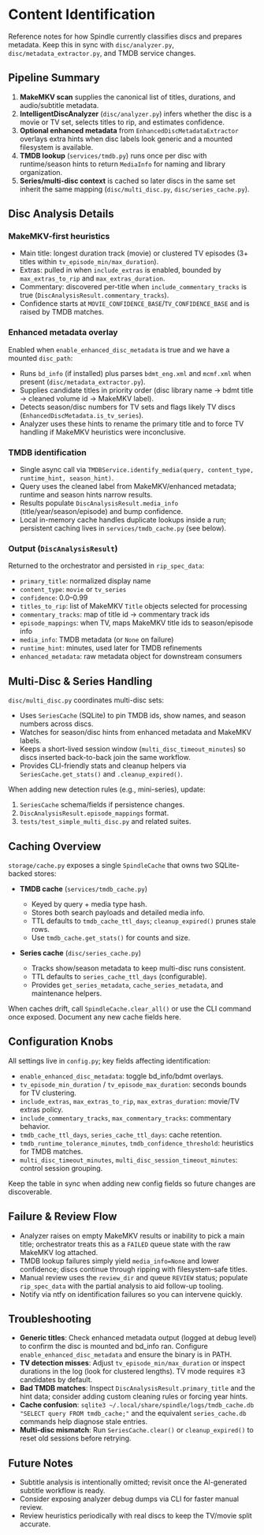 # Content Identification

Reference notes for how Spindle currently classifies discs and prepares metadata. Keep this in sync with `disc/analyzer.py`, `disc/metadata_extractor.py`, and TMDB service changes.

## Pipeline Summary

1. **MakeMKV scan** supplies the canonical list of titles, durations, and audio/subtitle metadata.
2. **IntelligentDiscAnalyzer** (`disc/analyzer.py`) infers whether the disc is a movie or TV set, selects titles to rip, and estimates confidence.
3. **Optional enhanced metadata** from `EnhancedDiscMetadataExtractor` overlays extra hints when disc labels look generic and a mounted filesystem is available.
4. **TMDB lookup** (`services/tmdb.py`) runs once per disc with runtime/season hints to return `MediaInfo` for naming and library organization.
5. **Series/multi-disc context** is cached so later discs in the same set inherit the same mapping (`disc/multi_disc.py`, `disc/series_cache.py`).

## Disc Analysis Details

### MakeMKV-first heuristics
- Main title: longest duration track (movie) or clustered TV episodes (3+ titles within `tv_episode_min/max_duration`).
- Extras: pulled in when `include_extras` is enabled, bounded by `max_extras_to_rip` and `max_extras_duration`.
- Commentary: discovered per-title when `include_commentary_tracks` is true (`DiscAnalysisResult.commentary_tracks`).
- Confidence starts at `MOVIE_CONFIDENCE_BASE`/`TV_CONFIDENCE_BASE` and is raised by TMDB matches.

### Enhanced metadata overlay
Enabled when `enable_enhanced_disc_metadata` is true and we have a mounted `disc_path`:
- Runs `bd_info` (if installed) plus parses `bdmt_eng.xml` and `mcmf.xml` when present (`disc/metadata_extractor.py`).
- Supplies candidate titles in priority order (disc library name → bdmt title → cleaned volume id → MakeMKV label).
- Detects season/disc numbers for TV sets and flags likely TV discs (`EnhancedDiscMetadata.is_tv_series`).
- Analyzer uses these hints to rename the primary title and to force TV handling if MakeMKV heuristics were inconclusive.

### TMDB identification
- Single async call via `TMDBService.identify_media(query, content_type, runtime_hint, season_hint)`.
- Query uses the cleaned label from MakeMKV/enhanced metadata; runtime and season hints narrow results.
- Results populate `DiscAnalysisResult.media_info` (title/year/season/episode) and bump confidence.
- Local in-memory cache handles duplicate lookups inside a run; persistent caching lives in `services/tmdb_cache.py` (see below).

### Output (`DiscAnalysisResult`)
Returned to the orchestrator and persisted in `rip_spec_data`:
- `primary_title`: normalized display name
- `content_type`: `movie` or `tv_series`
- `confidence`: 0.0–0.99
- `titles_to_rip`: list of MakeMKV `Title` objects selected for processing
- `commentary_tracks`: map of title id → commentary track ids
- `episode_mappings`: when TV, maps MakeMKV title ids to season/episode info
- `media_info`: TMDB metadata (or `None` on failure)
- `runtime_hint`: minutes, used later for TMDB refinements
- `enhanced_metadata`: raw metadata object for downstream consumers

## Multi-Disc & Series Handling

`disc/multi_disc.py` coordinates multi-disc sets:
- Uses `SeriesCache` (SQLite) to pin TMDB ids, show names, and season numbers across discs.
- Watches for season/disc hints from enhanced metadata and MakeMKV labels.
- Keeps a short-lived session window (`multi_disc_timeout_minutes`) so discs inserted back-to-back join the same workflow.
- Provides CLI-friendly stats and cleanup helpers via `SeriesCache.get_stats()` and `.cleanup_expired()`.

When adding new detection rules (e.g., mini-series), update:
1. `SeriesCache` schema/fields if persistence changes.
2. `DiscAnalysisResult.episode_mappings` format.
3. `tests/test_simple_multi_disc.py` and related suites.

## Caching Overview

`storage/cache.py` exposes a single `SpindleCache` that owns two SQLite-backed stores:

- **TMDB cache** (`services/tmdb_cache.py`)
  - Keyed by query + media type hash.
  - Stores both search payloads and detailed media info.
  - TTL defaults to `tmdb_cache_ttl_days`; `cleanup_expired()` prunes stale rows.
  - Use `tmdb_cache.get_stats()` for counts and size.

- **Series cache** (`disc/series_cache.py`)
  - Tracks show/season metadata to keep multi-disc runs consistent.
  - TTL defaults to `series_cache_ttl_days` (configurable).
  - Provides `get_series_metadata`, `cache_series_metadata`, and maintenance helpers.

When caches drift, call `SpindleCache.clear_all()` or use the CLI command once exposed. Document any new cache fields here.

## Configuration Knobs

All settings live in `config.py`; key fields affecting identification:

- `enable_enhanced_disc_metadata`: toggle bd_info/bdmt overlays.
- `tv_episode_min_duration` / `tv_episode_max_duration`: seconds bounds for TV clustering.
- `include_extras`, `max_extras_to_rip`, `max_extras_duration`: movie/TV extras policy.
- `include_commentary_tracks`, `max_commentary_tracks`: commentary behavior.
- `tmdb_cache_ttl_days`, `series_cache_ttl_days`: cache retention.
- `tmdb_runtime_tolerance_minutes`, `tmdb_confidence_threshold`: heuristics for TMDB matches.
- `multi_disc_timeout_minutes`, `multi_disc_session_timeout_minutes`: control session grouping.

Keep the table in sync when adding new config fields so future changes are discoverable.

## Failure & Review Flow

- Analyzer raises on empty MakeMKV results or inability to pick a main title; orchestrator treats this as a `FAILED` queue state with the raw MakeMKV log attached.
- TMDB lookup failures simply yield `media_info=None` and lower confidence; discs continue through ripping with filesystem-safe titles.
- Manual review uses the `review_dir` and queue `REVIEW` status; populate `rip_spec_data` with the partial analysis to aid follow-up tooling.
- Notify via ntfy on identification failures so you can intervene quickly.

## Troubleshooting

- **Generic titles**: Check enhanced metadata output (logged at debug level) to confirm the disc is mounted and bd_info ran. Configure `enable_enhanced_disc_metadata` and ensure the binary is in PATH.
- **TV detection misses**: Adjust `tv_episode_min/max_duration` or inspect durations in the log (look for clustered lengths). TV mode requires ≥3 candidates by default.
- **Bad TMDB matches**: Inspect `DiscAnalysisResult.primary_title` and the hint data; consider adding custom cleaning rules or forcing year hints.
- **Cache confusion**: `sqlite3 ~/.local/share/spindle/logs/tmdb_cache.db "SELECT query FROM tmdb_cache;"` and the equivalent `series_cache.db` commands help diagnose stale entries.
- **Multi-disc mismatch**: Run `SeriesCache.clear()` or `cleanup_expired()` to reset old sessions before retrying.

## Future Notes

- Subtitle analysis is intentionally omitted; revisit once the AI-generated subtitle workflow is ready.
- Consider exposing analyzer debug dumps via CLI for faster manual review.
- Review heuristics periodically with real discs to keep the TV/movie split accurate.

